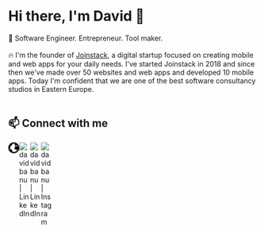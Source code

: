 # Hi there, I'm David 👋 


🚀 Software Engineer. Entrepreneur. Tool maker. 
</br>
</br>
🔥 I'm the founder of [Joinstack], a digital startup focused on creating mobile and web apps for your daily needs. I've started Joinstack in 2018
   and since then we've made over 50 websites and web apps and developed 10 mobile apps. 
   Today I'm confident that we are one of the best software consultancy studios in Eastern Europe. 
</br>
</br>

## 📫 Connect with me

[<img align="left" alt="davidbanu.com" width="22px" src="https://raw.githubusercontent.com/iconic/open-iconic/master/svg/globe.svg" />][website]
[<img align="left" alt="davidbanu | LinkedIn" width="22px" src="https://cdn.jsdelivr.net/npm/simple-icons@v3/icons/medium.svg" />][medium]
[<img align="left" alt="davidbanu | LinkedIn" width="22px" src="https://cdn.jsdelivr.net/npm/simple-icons@v3/icons/linkedin.svg" />][linkedin]
[<img align="left" alt="davidbanu | Instagram" width="22px" src="https://cdn.jsdelivr.net/npm/simple-icons@v3/icons/instagram.svg" />][instagram]

<br/>

[Joinstack]: https://joinstack.tech
[UiRoute]: https://uiroute.com
[website]: https://davidbanu.com
[medium]: https://medium.com/@davidbanu
[instagram]: https://instagram.com/davidbanu_
[linkedin]: https://linkedin.com/in/davidbanu
